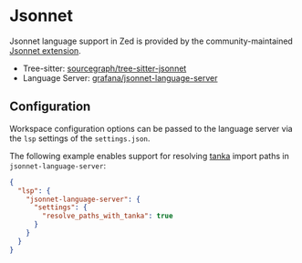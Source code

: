 # Jsonnet

Jsonnet language support in Zed is provided by the community-maintained [Jsonnet extension](https://github.com/narqo/zed-jsonnet).

- Tree-sitter: [sourcegraph/tree-sitter-jsonnet](https://github.com/sourcegraph/tree-sitter-jsonnet)
- Language Server: [grafana/jsonnet-language-server](https://github.com/grafana/jsonnet-language-server)

## Configuration

Workspace configuration options can be passed to the language server via the `lsp` settings of the `settings.json`.

The following example enables support for resolving [tanka](https://tanka.dev) import paths in `jsonnet-language-server`:

```json [settings]
{
  "lsp": {
    "jsonnet-language-server": {
      "settings": {
        "resolve_paths_with_tanka": true
      }
    }
  }
}
```
